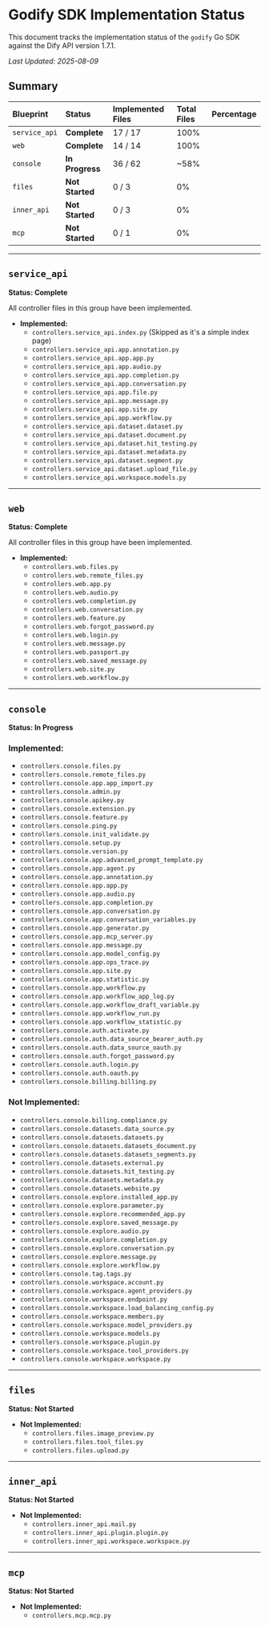 # Godify SDK Implementation Status

This document tracks the implementation status of the `godify` Go SDK against the Dify API version 1.7.1.

*Last Updated: 2025-08-09*

## Summary

| Blueprint | Status | Implemented Files | Total Files | Percentage |
| :--- | :--- | :--- | :--- | :--- |
| `service_api` | **Complete** | 17 / 17 | 100% |
| `web` | **Complete** | 14 / 14 | 100% |
| `console` | **In Progress** | 36 / 62 | ~58% |
| `files` | **Not Started** | 0 / 3 | 0% |
| `inner_api` | **Not Started** | 0 / 3 | 0% |
| `mcp` | **Not Started** | 0 / 1 | 0% |

---

## `service_api`

**Status: Complete**

All controller files in this group have been implemented.

- **Implemented:**
  - `controllers.service_api.index.py` (Skipped as it's a simple index page)
  - `controllers.service_api.app.annotation.py`
  - `controllers.service_api.app.app.py`
  - `controllers.service_api.app.audio.py`
  - `controllers.service_api.app.completion.py`
  - `controllers.service_api.app.conversation.py`
  - `controllers.service_api.app.file.py`
  - `controllers.service_api.app.message.py`
  - `controllers.service_api.app.site.py`
  - `controllers.service_api.app.workflow.py`
  - `controllers.service_api.dataset.dataset.py`
  - `controllers.service_api.dataset.document.py`
  - `controllers.service_api.dataset.hit_testing.py`
  - `controllers.service_api.dataset.metadata.py`
  - `controllers.service_api.dataset.segment.py`
  - `controllers.service_api.dataset.upload_file.py`
  - `controllers.service_api.workspace.models.py`

---

## `web`

**Status: Complete**

All controller files in this group have been implemented.

- **Implemented:**
  - `controllers.web.files.py`
  - `controllers.web.remote_files.py`
  - `controllers.web.app.py`
  - `controllers.web.audio.py`
  - `controllers.web.completion.py`
  - `controllers.web.conversation.py`
  - `controllers.web.feature.py`
  - `controllers.web.forgot_password.py`
  - `controllers.web.login.py`
  - `controllers.web.message.py`
  - `controllers.web.passport.py`
  - `controllers.web.saved_message.py`
  - `controllers.web.site.py`
  - `controllers.web.workflow.py`

---

## `console`

**Status: In Progress**

### Implemented:
- `controllers.console.files.py`
- `controllers.console.remote_files.py`
- `controllers.console.app.app_import.py`
- `controllers.console.admin.py`
- `controllers.console.apikey.py`
- `controllers.console.extension.py`
- `controllers.console.feature.py`
- `controllers.console.ping.py`
- `controllers.console.init_validate.py`
- `controllers.console.setup.py`
- `controllers.console.version.py`
- `controllers.console.app.advanced_prompt_template.py`
- `controllers.console.app.agent.py`
- `controllers.console.app.annotation.py`
- `controllers.console.app.app.py`
- `controllers.console.app.audio.py`
- `controllers.console.app.completion.py`
- `controllers.console.app.conversation.py`
- `controllers.console.app.conversation_variables.py`
- `controllers.console.app.generator.py`
- `controllers.console.app.mcp_server.py`
- `controllers.console.app.message.py`
- `controllers.console.app.model_config.py`
- `controllers.console.app.ops_trace.py`
- `controllers.console.app.site.py`
- `controllers.console.app.statistic.py`
- `controllers.console.app.workflow.py`
- `controllers.console.app.workflow_app_log.py`
- `controllers.console.app.workflow_draft_variable.py`
- `controllers.console.app.workflow_run.py`
- `controllers.console.app.workflow_statistic.py`
- `controllers.console.auth.activate.py`
- `controllers.console.auth.data_source_bearer_auth.py`
- `controllers.console.auth.data_source_oauth.py`
- `controllers.console.auth.forgot_password.py`
- `controllers.console.auth.login.py`
- `controllers.console.auth.oauth.py`
- `controllers.console.billing.billing.py`

### Not Implemented:
- `controllers.console.billing.compliance.py`
- `controllers.console.datasets.data_source.py`
- `controllers.console.datasets.datasets.py`
- `controllers.console.datasets.datasets_document.py`
- `controllers.console.datasets.datasets_segments.py`
- `controllers.console.datasets.external.py`
- `controllers.console.datasets.hit_testing.py`
- `controllers.console.datasets.metadata.py`
- `controllers.console.datasets.website.py`
- `controllers.console.explore.installed_app.py`
- `controllers.console.explore.parameter.py`
- `controllers.console.explore.recommended_app.py`
- `controllers.console.explore.saved_message.py`
- `controllers.console.explore.audio.py`
- `controllers.console.explore.completion.py`
- `controllers.console.explore.conversation.py`
- `controllers.console.explore.message.py`
- `controllers.console.explore.workflow.py`
- `controllers.console.tag.tags.py`
- `controllers.console.workspace.account.py`
- `controllers.console.workspace.agent_providers.py`
- `controllers.console.workspace.endpoint.py`
- `controllers.console.workspace.load_balancing_config.py`
- `controllers.console.workspace.members.py`
- `controllers.console.workspace.model_providers.py`
- `controllers.console.workspace.models.py`
- `controllers.console.workspace.plugin.py`
- `controllers.console.workspace.tool_providers.py`
- `controllers.console.workspace.workspace.py`

---

## `files`

**Status: Not Started**

- **Not Implemented:**
  - `controllers.files.image_preview.py`
  - `controllers.files.tool_files.py`
  - `controllers.files.upload.py`

---

## `inner_api`

**Status: Not Started**

- **Not Implemented:**
  - `controllers.inner_api.mail.py`
  - `controllers.inner_api.plugin.plugin.py`
  - `controllers.inner_api.workspace.workspace.py`

---

## `mcp`

**Status: Not Started**

- **Not Implemented:**
  - `controllers.mcp.mcp.py`
